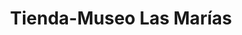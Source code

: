 ---
title: "Tienda-Museo Las Marías"
url: /talagante/tienda-museo-las-marias-avenida-libertador-bernardo-ohiggins/
shop: artesanía
---